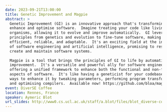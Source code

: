 ```yaml
---
date: 2023-09-21T13:00:00
title: Genetic Improvement and Magpie
abstract: >
  Genetic Improvement (GI) is an innovative approach that's transforming how we
  enhance and optimise software.  Imagine treating your code like living
  organisms, allowing it to evolve and improve automatically.  GI leverages
  principles from genetics and evolution to fine-tune software, making it more
  efficient, reliable, and adaptable.  It's an exciting field at the intersection
  of software engineering and artificial intelligence, promising to reshape how we
  create and maintain software systems.
  
  Magpie is a tool that brings the principles of GI to life by automating software
  improvement.  It's a versatile and powerful ally for software engineers,
  offering a unified framework to enhance both the functional and non-functional
  aspects of software.  It's like having a geneticist for your codebase, exploring
  ways to enhance it by tweaking parameters, performing program transformations,
  and optimising compilers.  Available now! https://github.com/bloa/magpie
event: DiverSE Coffee
location: Rennes, France
speaker: Aymeric Blot
url_slides: http://www0.cs.ucl.ac.uk/staff/a.blot/files/blot_diverse-coffee_2023_slides.pdf
---
```

